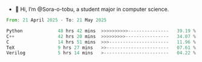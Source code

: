 - 👋 Hi, I’m @Sora-o-tobu, a student major in computer science.

<!--START_SECTION:waka-->

```rust
From: 21 April 2025 - To: 21 May 2025

Python             48 hrs 42 mins  >>>>>>>>>>---------------   39.19 %
C++                42 hrs 20 mins  >>>>>>>>>----------------   34.07 %
C                  14 hrs 51 mins  >>>----------------------   11.96 %
TeX                9 hrs 27 mins   >>-----------------------   07.61 %
Verilog            5 hrs 14 mins   >------------------------   04.22 %
```

<!--END_SECTION:waka-->

<!---
<img align='center' src='https://raw.githubusercontent.com/Sora-o-tobu/Sora-o-tobu/main/OneLastSora.png' width='410px'>
--->
<!---
Sora-o-tobu/Sora-o-tobu is a ✨ special ✨ repository because its `README.md` (this file) appears on your GitHub profile.
You can click the Preview link to take a look at your changes.
--->

